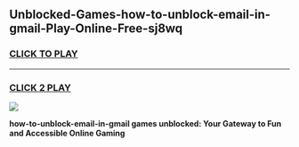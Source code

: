 
## Unblocked-Games-how-to-unblock-email-in-gmail-Play-Online-Free-sj8wq
<h3>
<a href="https://premium76.site?title=how-to-unblock-email-in-gmail&ref=26A">CLICK TO PLAY</a></h3>
<hr>

<h3>
<a href="https://premium76.site?title=how-to-unblock-email-in-gmail&ref=26A">CLICK 2 PLAY</a>
  
</h3>

<a href="https://premium76.site?title=how-to-unblock-email-in-gmail&ref=26A"><img src="https://clearcache.store/games.png"></a>


**how-to-unblock-email-in-gmail games unblocked: Your Gateway to Fun and Accessible Online Gaming**
